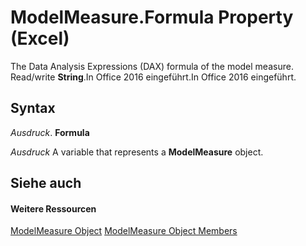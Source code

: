 
# ModelMeasure.Formula Property (Excel)

The Data Analysis Expressions (DAX) formula of the model measure. Read/write  **String**.In Office 2016 eingeführt.In Office 2016 eingeführt.


## Syntax

 _Ausdruck_. **Formula**

 _Ausdruck_ A variable that represents a **ModelMeasure** object.


## Siehe auch


#### Weitere Ressourcen


[ModelMeasure Object](0df4620a-e250-a68e-7000-6959cde08f3e.md)
[ModelMeasure Object Members](http://msdn.microsoft.com/library/cf266597-271b-9e31-e0d0-f39079ff337e%28Office.15%29.aspx)